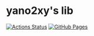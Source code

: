 # yano2xy's lib

[![Actions Status](https://github.com/yano2xy/lib/workflows/verify/badge.svg)](https://github.com/yano2xy/lib/actions) 
[![GitHub Pages](https://img.shields.io/static/v1?label=GitHub+Pages&message=+&color=brightgreen&logo=github)](https://yano2xy.github.io/lib/) 
